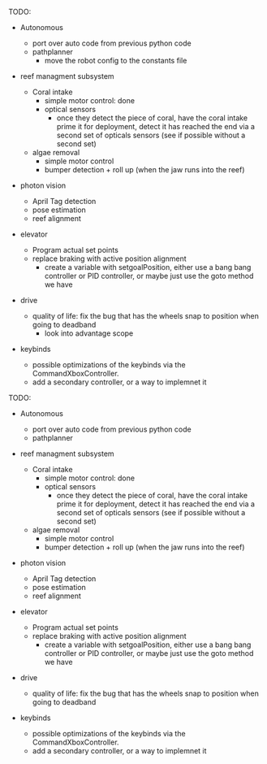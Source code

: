 TODO:
* Autonomous
  * port over auto code from previous python code
  * pathplanner
    * move the robot config to the constants file

* reef managment subsystem
  * Coral intake 
    * simple motor control: done
    * optical sensors
      * once they detect the piece of coral, have the coral intake prime it for deployment, detect it has reached the end via a second set of opticals sensors (see if possible without a second set)
  * algae removal
    * simple motor control
    * bumper detection + roll up (when the jaw runs into the reef)

* photon vision
  * April Tag detection
  * pose estimation
  * reef alignment

* elevator
  * Program actual set points
  * replace braking with active position alignment
    * create a variable with setgoalPosition, either use a bang bang controller or PID controller, or maybe just use the goto method we have

* drive
  * quality of life: fix the bug that has the wheels snap to position when going to deadband
    * look into advantage scope

* keybinds
  * possible optimizations of the keybinds via the CommandXboxController.
  * add a secondary controller, or a way to implemnet it

TODO:
* Autonomous
  * port over auto code from previous python code
  * pathplanner

* reef managment subsystem
  * Coral intake 
    * simple motor control: done
    * optical sensors
      * once they detect the piece of coral, have the coral intake prime it for deployment, detect it has reached the end via a second set of opticals sensors (see if possible without a second set)
  * algae removal
    * simple motor control
    * bumper detection + roll up (when the jaw runs into the reef)

* photon vision
  * April Tag detection
  * pose estimation
  * reef alignment

* elevator
  * Program actual set points
  * replace braking with active position alignment
    * create a variable with setgoalPosition, either use a bang bang controller or PID controller, or maybe just use the goto method we have

* drive
  * quality of life: fix the bug that has the wheels snap to position when going to deadband

* keybinds
  * possible optimizations of the keybinds via the CommandXboxController.
  * add a secondary controller, or a way to implemnet it
